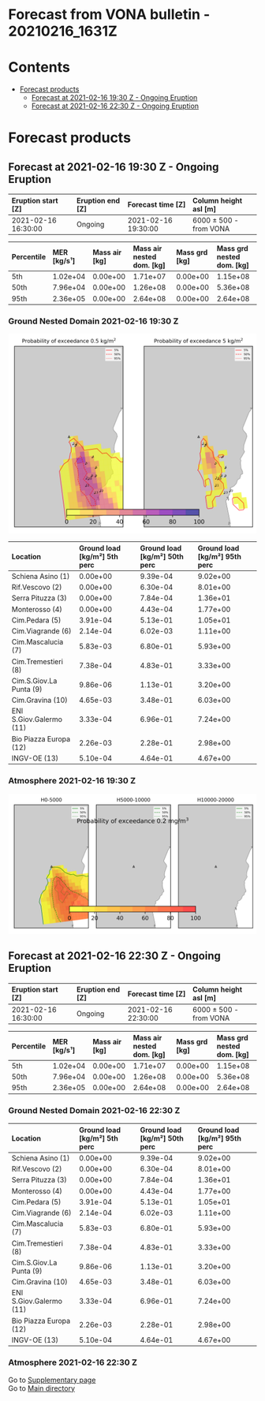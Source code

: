 
Forecast from VONA bulletin - 20210216_1631Z
============================================

Contents
========

* [Forecast products](#forecast-products)
	* [Forecast at 2021-02-16 19:30 Z - Ongoing Eruption](#forecast-at-2021-02-16-1930-z---ongoing-eruption)
	* [Forecast at 2021-02-16 22:30 Z - Ongoing Eruption](#forecast-at-2021-02-16-2230-z---ongoing-eruption)

# Forecast products

## Forecast at 2021-02-16 19:30 Z - Ongoing Eruption
  

|Eruption start [Z]|Eruption end [Z]|Forecast time [Z]|Column height asl [m]|
| :--- | :--- | :--- | :--- |
|2021-02-16 16:30:00|Ongoing|2021-02-16 19:30:00|6000 ± 500 - from VONA|
  
  

|Percentile|MER [kg/s¹]|Mass air [kg]|Mass air nested dom. [kg]|Mass grd [kg]|Mass grd nested dom. [kg]|
| :--- | :--- | :--- | :--- | :--- | :--- |
|5th|1.02e+04|0.00e+00|1.71e+07|0.00e+00|1.15e+08|
|50th|7.96e+04|0.00e+00|1.26e+08|0.00e+00|5.36e+08|
|95th|2.36e+05|0.00e+00|2.64e+08|0.00e+00|2.64e+08|
  

### Ground Nested Domain 2021-02-16 19:30 Z
  
![](./figures/probability_grd_2021_02_16_1930_scenario_1_1.png)  
  
  
  
  
  
  
  
  
  
  
  
  

|Location|Ground load [kg/m²] 5th perc|Ground load [kg/m²] 50th perc|Ground load [kg/m²] 95th perc|
| :--- | :--- | :--- | :--- |
|Schiena Asino (1)|0.00e+00|9.39e-04|9.02e+00|
|Rif.Vescovo (2)|0.00e+00|6.30e-04|8.01e+00|
|Serra Pituzza (3)|0.00e+00|7.84e-04|1.36e+01|
|Monterosso (4)|0.00e+00|4.43e-04|1.77e+00|
|Cim.Pedara (5)|3.91e-04|5.13e-01|1.05e+01|
|Cim.Viagrande (6)|2.14e-04|6.02e-03|1.11e+00|
|Cim.Mascalucia (7)|5.83e-03|6.80e-01|5.93e+00|
|Cim.Tremestieri (8)|7.38e-04|4.83e-01|3.33e+00|
|Cim.S.Giov.La Punta (9)|9.86e-06|1.13e-01|3.20e+00|
|Cim.Gravina (10)|4.65e-03|3.48e-01|6.03e+00|
|ENI S.Giov.Galermo (11)|3.33e-04|6.96e-01|7.24e+00|
|Bio Piazza Europa (12)|2.26e-03|2.28e-01|2.98e+00|
|INGV-OE (13)|5.10e-04|4.64e-01|4.67e+00|
  

### Atmosphere 2021-02-16 19:30 Z
  
![](./figures/probability_air_2021_02_16_1930_scenario_1_conclev_1_1.png)
## Forecast at 2021-02-16 22:30 Z - Ongoing Eruption
  

|Eruption start [Z]|Eruption end [Z]|Forecast time [Z]|Column height asl [m]|
| :--- | :--- | :--- | :--- |
|2021-02-16 16:30:00|Ongoing|2021-02-16 22:30:00|6000 ± 500 - from VONA|
  
  

|Percentile|MER [kg/s¹]|Mass air [kg]|Mass air nested dom. [kg]|Mass grd [kg]|Mass grd nested dom. [kg]|
| :--- | :--- | :--- | :--- | :--- | :--- |
|5th|1.02e+04|0.00e+00|1.71e+07|0.00e+00|1.15e+08|
|50th|7.96e+04|0.00e+00|1.26e+08|0.00e+00|5.36e+08|
|95th|2.36e+05|0.00e+00|2.64e+08|0.00e+00|2.64e+08|
  

### Ground Nested Domain 2021-02-16 22:30 Z
  
  
  
  
  
  
  
  
  
  
  
  
  

|Location|Ground load [kg/m²] 5th perc|Ground load [kg/m²] 50th perc|Ground load [kg/m²] 95th perc|
| :--- | :--- | :--- | :--- |
|Schiena Asino (1)|0.00e+00|9.39e-04|9.02e+00|
|Rif.Vescovo (2)|0.00e+00|6.30e-04|8.01e+00|
|Serra Pituzza (3)|0.00e+00|7.84e-04|1.36e+01|
|Monterosso (4)|0.00e+00|4.43e-04|1.77e+00|
|Cim.Pedara (5)|3.91e-04|5.13e-01|1.05e+01|
|Cim.Viagrande (6)|2.14e-04|6.02e-03|1.11e+00|
|Cim.Mascalucia (7)|5.83e-03|6.80e-01|5.93e+00|
|Cim.Tremestieri (8)|7.38e-04|4.83e-01|3.33e+00|
|Cim.S.Giov.La Punta (9)|9.86e-06|1.13e-01|3.20e+00|
|Cim.Gravina (10)|4.65e-03|3.48e-01|6.03e+00|
|ENI S.Giov.Galermo (11)|3.33e-04|6.96e-01|7.24e+00|
|Bio Piazza Europa (12)|2.26e-03|2.28e-01|2.98e+00|
|INGV-OE (13)|5.10e-04|4.64e-01|4.67e+00|
  

### Atmosphere 2021-02-16 22:30 Z
  
Go to [Supplementary page](Supplementary_page.md)  
Go to [Main directory](https://github.com/federicapardini/Real_time_ash_forecast)